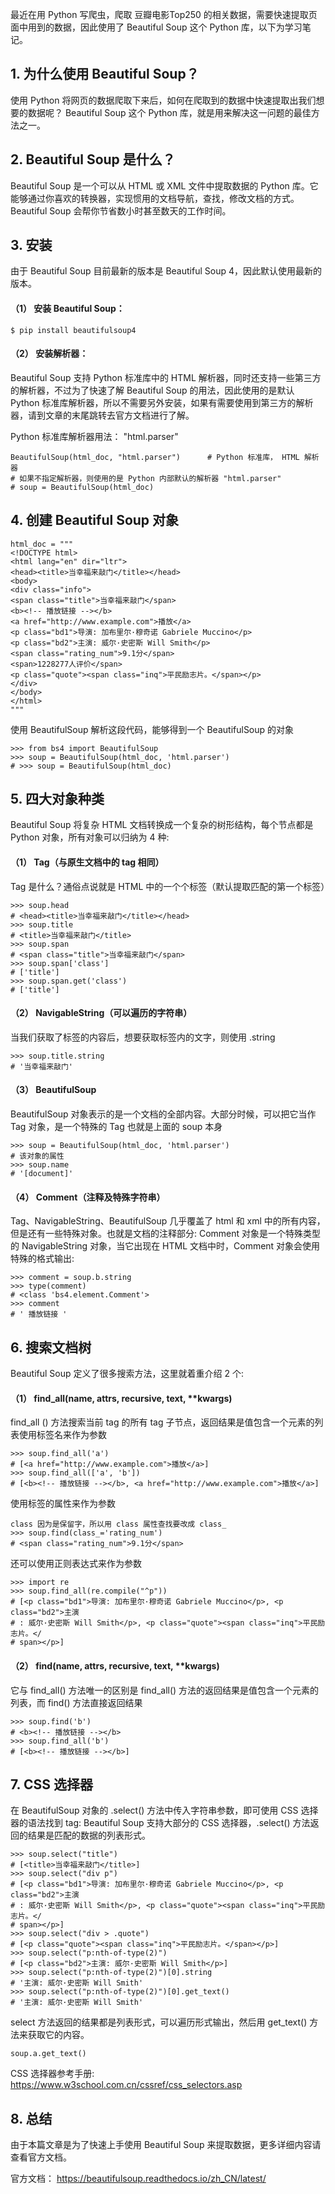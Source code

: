 最近在用 Python 写爬虫，爬取 豆瓣电影Top250 的相关数据，需要快速提取页面中用到的数据，因此使用了 Beautiful Soup 这个 Python 库，以下为学习笔记。

## 1. 为什么使用 Beautiful Soup？
使用 Python 将网页的数据爬取下来后，如何在爬取到的数据中快速提取出我们想要的数据呢？
Beautiful Soup 这个 Python 库，就是用来解决这一问题的最佳方法之一。


## 2. Beautiful Soup 是什么？
Beautiful Soup 是一个可以从 HTML 或 XML 文件中提取数据的 Python 库。它能够通过你喜欢的转换器，实现惯用的文档导航，查找，修改文档的方式。Beautiful Soup 会帮你节省数小时甚至数天的工作时间。


## 3. 安装
由于 Beautiful Soup 目前最新的版本是 Beautiful Soup 4，因此默认使用最新的版本。
#### （1） 安装 Beautiful Soup：
```
$ pip install beautifulsoup4
```

#### （2） 安装解析器：
Beautiful Soup 支持 Python 标准库中的 HTML 解析器，同时还支持一些第三方的解析器，不过为了快速了解 Beautiful Soup 的用法，因此使用的是默认 Python 标准库解析器，所以不需要另外安装，如果有需要使用到第三方的解析器，请到文章的末尾跳转去官方文档进行了解。

Python 标准库解析器用法： "html.parser"
```
BeautifulSoup(html_doc, "html.parser")      # Python 标准库， HTML 解析器
# 如果不指定解析器，则使用的是 Python 内部默认的解析器 "html.parser"
# soup = BeautifulSoup(html_doc)
```
## 4. 创建 Beautiful Soup 对象
```
html_doc = """
<!DOCTYPE html>
<html lang="en" dir="ltr">
<head><title>当幸福来敲门</title></head>
<body>
<div class="info">
<span class="title">当幸福来敲门</span>
<b><!-- 播放链接 --></b>
<a href="http://www.example.com">播放</a>
<p class="bd1">导演: 加布里尔·穆奇诺 Gabriele Muccino</p>
<p class="bd2">主演: 威尔·史密斯 Will Smith</p>
<span class="rating_num">9.1分</span>
<span>1228277人评价</span>
<p class="quote"><span class="inq">平民励志片。</span></p>
</div>
</body>
</html>
"""
```

使用 BeautifulSoup 解析这段代码，能够得到一个 BeautifulSoup 的对象
```
>>> from bs4 import BeautifulSoup
>>> soup = BeautifulSoup(html_doc, 'html.parser')
# >>> soup = BeautifulSoup(html_doc)
```


## 5. 四大对象种类
Beautiful Soup 将复杂 HTML 文档转换成一个复杂的树形结构，每个节点都是 Python 对象，所有对象可以归纳为 4 种:
#### （1） Tag（与原生文档中的 tag 相同）
Tag 是什么？通俗点说就是 HTML 中的一个个标签（默认提取匹配的第一个标签）
```
>>> soup.head
# <head><title>当幸福来敲门</title></head>
>>> soup.title
# <title>当幸福来敲门</title>
>>> soup.span
# <span class="title">当幸福来敲门</span>
>>> soup.span['class']
# ['title']
>>> soup.span.get('class')
# ['title']
```
#### （2） NavigableString（可以遍历的字符串）
当我们获取了标签的内容后，想要获取标签内的文字，则使用 .string
```
>>> soup.title.string
# '当幸福来敲门'
```
#### （3） BeautifulSoup
BeautifulSoup 对象表示的是一个文档的全部内容。大部分时候，可以把它当作 Tag 对象，是一个特殊的 Tag 也就是上面的 soup 本身
```
>>> soup = BeautifulSoup(html_doc, 'html.parser')
# 该对象的属性
>>> soup.name
# '[document]'
```
#### （4） Comment（注释及特殊字符串）
Tag、NavigableString、BeautifulSoup 几乎覆盖了 html 和 xml 中的所有内容，但是还有一些特殊对象。也就是文档的注释部分:
Comment 对象是一个特殊类型的 NavigableString 对象，当它出现在 HTML 文档中时，Comment 对象会使用特殊的格式输出:
```
>>> comment = soup.b.string
>>> type(comment)
# <class 'bs4.element.Comment'>
>>> comment
# ' 播放链接 '
```

## 6. 搜索文档树
Beautiful Soup 定义了很多搜索方法，这里就着重介绍 2 个:
#### （1） find_all(name, attrs, recursive, text, **kwargs)
find_all () 方法搜索当前 tag 的所有 tag 子节点，返回结果是值包含一个元素的列表使用标签名来作为参数
```
>>> soup.find_all('a')
# [<a href="http://www.example.com">播放</a>]
>>> soup.find_all(['a', 'b'])
# [<b><!-- 播放链接 --></b>, <a href="http://www.example.com">播放</a>]
```
使用标签的属性来作为参数
```
class 因为是保留字，所以用 class 属性查找要改成 class_
>>> soup.find(class_='rating_num')
# <span class="rating_num">9.1分</span>
```
还可以使用正则表达式来作为参数
```
>>> import re
>>> soup.find_all(re.compile("^p"))
# [<p class="bd1">导演: 加布里尔·穆奇诺 Gabriele Muccino</p>, <p class="bd2">主演
# : 威尔·史密斯 Will Smith</p>, <p class="quote"><span class="inq">平民励志片。</
# span></p>]
```

#### （2） find(name, attrs, recursive, text, **kwargs)
它与 find_all() 方法唯一的区别是 find_all() 方法的返回结果是值包含一个元素的列表，而 find() 方法直接返回结果
```
>>> soup.find('b')
# <b><!-- 播放链接 --></b>
>>> soup.find_all('b')
# [<b><!-- 播放链接 --></b>]
```

## 7. CSS 选择器
在 BeautifulSoup 对象的 .select() 方法中传入字符串参数，即可使用 CSS 选择器的语法找到 tag:
Beautiful Soup 支持大部分的 CSS 选择器，.select() 方法返回的结果是匹配的数据的列表形式。
```
>>> soup.select("title")
# [<title>当幸福来敲门</title>]
>>> soup.select("div p")
# [<p class="bd1">导演: 加布里尔·穆奇诺 Gabriele Muccino</p>, <p class="bd2">主演
# : 威尔·史密斯 Will Smith</p>, <p class="quote"><span class="inq">平民励志片。</
# span></p>]
>>> soup.select("div > .quote")
# [<p class="quote"><span class="inq">平民励志片。</span></p>]
>>> soup.select("p:nth-of-type(2)")
# [<p class="bd2">主演: 威尔·史密斯 Will Smith</p>]
>>> soup.select("p:nth-of-type(2)")[0].string
# '主演: 威尔·史密斯 Will Smith'
>>> soup.select("p:nth-of-type(2)")[0].get_text()
# '主演: 威尔·史密斯 Will Smith'
```

  select 方法返回的结果都是列表形式，可以遍历形式输出，然后用 get_text() 方法来获取它的内容。
```
soup.a.get_text()
```

CSS 选择器参考手册:
        https://www.w3school.com.cn/cssref/css_selectors.asp

## 8. 总结
由于本篇文章是为了快速上手使用 Beautiful Soup 来提取数据，更多详细内容请查看官方文档。

官方文档：
        https://beautifulsoup.readthedocs.io/zh_CN/latest/
